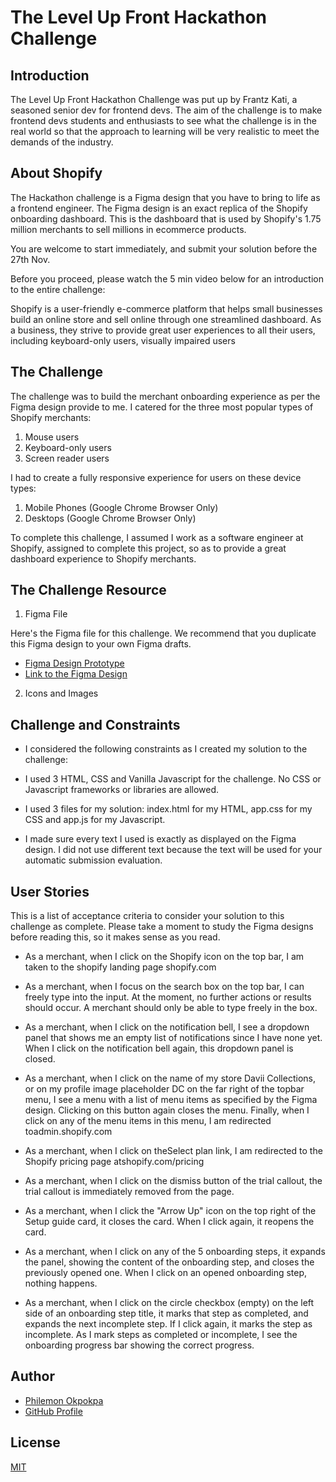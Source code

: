 # The Level Up Front Hackathon Challenge

## Introduction

The Level Up Front Hackathon Challenge was put up by Frantz Kati, a seasoned senior dev for frontend devs. The aim of the challenge is to make frontend devs students and enthusiasts to see what the challenge is in the real world so that the approach to learning will be very realistic to meet the demands of the industry.

## About Shopify

The Hackathon challenge is a Figma design that you have to bring to life as a frontend engineer. The Figma design is an exact replica of the Shopify onboarding dashboard. This is the dashboard that is used by Shopify's 1.75 million merchants to sell millions in ecommerce products.

You are welcome to start immediately, and submit your solution before the 27th Nov.

Before you proceed, please watch the 5 min video below for an introduction to the entire challenge:

Shopify is a user-friendly e-commerce platform that helps small businesses build an online store and sell online through one streamlined dashboard. As a business, they strive to provide great user experiences to all their users, including keyboard-only users, visually impaired users

## The Challenge

The challenge was to build the merchant onboarding experience as per the Figma design provide to me. I catered for the three most popular types of Shopify merchants:

1. Mouse users
2. Keyboard-only users
3. Screen reader users

I had to create a fully responsive experience for users on these device types:

1. Mobile Phones (Google Chrome Browser Only)
2. Desktops (Google Chrome Browser Only)

To complete this challenge, I assumed I work as a software engineer at Shopify, assigned to complete this project, so as to provide a great dashboard experience to Shopify merchants.

## The Challenge Resource

1. Figma File

Here's the Figma file for this challenge. We recommend that you duplicate this Figma design to your own Figma drafts.

- [Figma Design Prototype](https://www.figma.com/file/W4IHXzpdgxrUMWuymS9R9i/Level-Up-Front-Hackathon?type=design&node-id=0-1&mode=design)
- [Link to the Figma Design](https://www.crushingit.tech/hackathon/challenge#:~:text=Figma%20design%20prototype-,Link%20to%20the%20Figma%20design,-2.%20Icons%20and)

2. Icons and Images

## Challenge and Constraints

- I considered the following constraints as I created my solution to the challenge:

- I used 3 HTML, CSS and Vanilla Javascript for the challenge. No CSS or Javascript frameworks or libraries are allowed.

- I used 3 files for my solution: index.html for my HTML, app.css for my CSS and app.js for my Javascript.

- I made sure every text I used is exactly as displayed on the Figma design. I did not use different text because the text will be used for your automatic submission evaluation.

## User Stories

This is a list of acceptance criteria to consider your solution to this challenge as complete. Please take a moment to study the Figma designs before reading this, so it makes sense as you read.

- As a merchant, when I click on the Shopify icon on the top bar, I am taken to the shopify landing page shopify.com

- As a merchant, when I focus on the search box on the top bar, I can freely type into the input. At the moment, no further actions or results should occur. A merchant should only be able to type freely in the box.

- As a merchant, when I click on the notification bell, I see a dropdown panel that shows me an empty list of notifications since I have none yet. When I click on the notification bell again, this dropdown panel is closed.

- As a merchant, when I click on the name of my store Davii Collections, or on my profile image placeholder DC on the far right of the topbar menu, I see a menu with a list of menu items as specified by the Figma design. Clicking on this button again closes the menu. Finally, when I click on any of the menu items in this menu, I am redirected toadmin.shopify.com

- As a merchant, when I click on theSelect plan link, I am redirected to the Shopify pricing page atshopify.com/pricing

- As a merchant, when I click on the dismiss button of the trial callout, the trial callout is immediately removed from the page.

- As a merchant, when I click the "Arrow Up" icon on the top right of the Setup guide card, it closes the card. When I click again, it reopens the card.

- As a merchant, when I click on any of the 5 onboarding steps, it expands the panel, showing the content of the onboarding step, and closes the previously opened one. When I click on an opened onboarding step, nothing happens.

- As a merchant, when I click on the circle checkbox (empty) on the left side of an onboarding step title, it marks that step as completed, and expands the next incomplete step. If I click again, it marks the step as incomplete. As I mark steps as completed or incomplete, I see the onboarding progress bar showing the correct progress.

## Author

- [Philemon Okpokpa](https://github.com/sirphilalx)
- [GitHub Profile](https://github.com/sirphilalx)

## License

[MIT](https://choosealicense.com/licenses/mit/)
